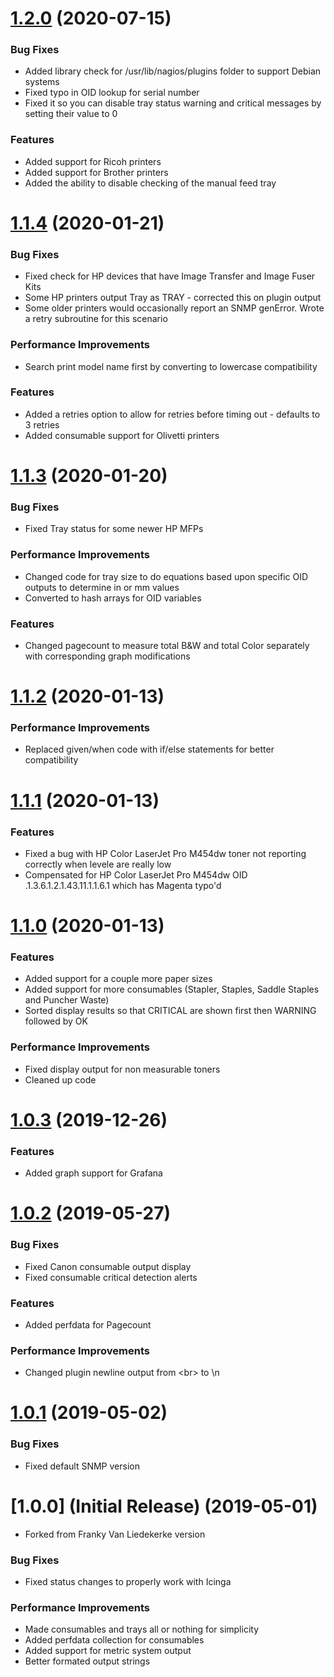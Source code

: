<a name="1.2.0"></a>
# [1.2.0](https://github.com/Tylan/check_snmp_printer/compare/1.1.4...1.2.0) (2020-07-15)

### Bug Fixes

* Added library check for /usr/lib/nagios/plugins folder to support Debian systems
* Fixed typo in OID lookup for serial number
* Fixed it so you can disable tray status warning and critical messages by setting their value to 0

### Features

* Added support for Ricoh printers
* Added support for Brother printers
* Added the ability to disable checking of the manual feed tray

<a name="1.1.4"></a>
# [1.1.4](https://github.com/Tylan/check_snmp_printer/compare/1.1.3...1.1.4) (2020-01-21)

### Bug Fixes

* Fixed check for HP devices that have Image Transfer and Image Fuser Kits
* Some HP printers output Tray as TRAY - corrected this on plugin output
* Some older printers would occasionally report an SNMP genError.  Wrote a retry subroutine for this scenario

### Performance Improvements

* Search print model name first by converting to lowercase compatibility

### Features

* Added a retries option to allow for retries before timing out - defaults to 3 retries
* Added consumable support for Olivetti printers

<a name="1.1.3"></a>
# [1.1.3](https://github.com/Tylan/check_snmp_printer/compare/1.1.2...1.1.3) (2020-01-20)

### Bug Fixes

* Fixed Tray status for some newer HP MFPs

### Performance Improvements

* Changed code for tray size to do equations based upon specific OID outputs to determine in or mm values
* Converted to hash arrays for OID variables

### Features

* Changed pagecount to measure total B&W and total Color separately with corresponding graph modifications



<a name="1.1.2"></a>
# [1.1.2](https://github.com/Tylan/check_snmp_printer/compare/1.1.1...1.1.2) (2020-01-13)


### Performance Improvements

* Replaced given/when code with if/else statements for better compatibility



<a name="1.1.1"></a>
# [1.1.1](https://github.com/Tylan/check_snmp_printer/compare/1.1.0...1.1.1) (2020-01-13)


### Features

* Fixed a bug with HP Color LaserJet Pro M454dw toner not reporting correctly when levele are really low
* Compensated for HP Color LaserJet Pro M454dw OID .1.3.6.1.2.1.43.11.1.1.6.1 which has Magenta typo'd



<a name="1.1.0"></a>
# [1.1.0](https://github.com/Tylan/check_snmp_printer/compare/1.0.3...1.1.1) (2020-01-13)


### Features

* Added support for a couple more paper sizes
* Added support for more consumables (Stapler, Staples, Saddle Staples and Puncher Waste)
* Sorted display results so that CRITICAL are shown first then WARNING followed by OK

### Performance Improvements

* Fixed display output for non measurable toners
* Cleaned up code



<a name="1.0.3"></a>
# [1.0.3](https://github.com/Tylan/check_snmp_printer/compare/1.0.2...1.0.3) (2019-12-26)

### Features

* Added graph support for Grafana

<a name="1.0.2"></a>
# [1.0.2](https://github.com/Tylan/check_snmp_printer/compare/1.0.1...1.0.2) (2019-05-27)


### Bug Fixes

* Fixed Canon consumable output display
* Fixed consumable critical detection alerts

### Features

* Added perfdata for Pagecount

### Performance Improvements

* Changed plugin newline output from \<br\> to \n



<a name="1.0.1"></a>
# [1.0.1](https://github.com/Tylan/check_snmp_printer/compare/1.0.0...1.0.1) (2019-05-02)

### Bug Fixes

* Fixed default SNMP version



<a name="1.0.0"></a>
# [1.0.0] (Initial Release) (2019-05-01)

* Forked from Franky Van Liedekerke version

### Bug Fixes

* Fixed status changes to properly work with Icinga

### Performance Improvements

* Made consumables and trays all or nothing for simplicity
* Added perfdata collection for consumables
* Added support for metric system output
* Better formated output strings
